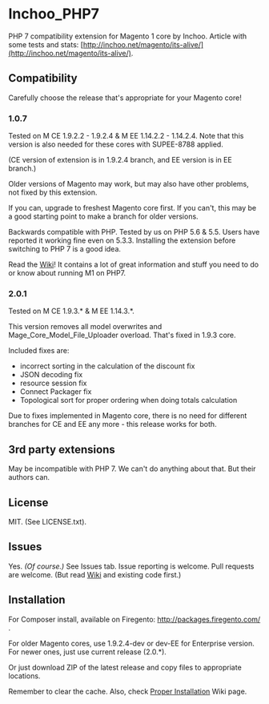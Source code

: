 # Inchoo_PHP7

PHP 7 compatibility extension for Magento 1 core by Inchoo. Article with some tests and stats: [http://inchoo.net/magento/its-alive/](http://inchoo.net/magento/its-alive/).

## Compatibility
Carefully choose the release that's appropriate for your Magento core!

### 1.0.7
Tested on M CE 1.9.2.2 - 1.9.2.4 & M EE 1.14.2.2 - 1.14.2.4. Note that this version is also needed for these cores with SUPEE-8788 applied.

(CE version of extension is in 1.9.2.4 branch, and EE version is in EE branch.)

Older versions of Magento may work, but may also have other problems, not fixed by this extension.

If you can, upgrade to freshest Magento core first. If you can't, this may be a good starting point to make a branch for older versions.

Backwards compatible with PHP. Tested by us on PHP 5.6 & 5.5. Users have reported it working fine even on 5.3.3. Installing the extension before switching to PHP 7 is a good idea.

Read the [Wiki](https://github.com/Inchoo/Inchoo_PHP7/wiki)! It contains a lot of great information and stuff you need to do or know about running M1 on PHP7.

### 2.0.1
Tested on M CE 1.9.3.* & M EE 1.14.3.*.

This version removes all model overwrites and Mage_Core_Model_File_Uploader overload. That's fixed in 1.9.3 core.

Included fixes are:
- incorrect sorting in the calculation of the discount fix
- JSON decoding fix
- resource session fix
- Connect Packager fix
- Topological sort for proper ordering when doing totals calculation

Due to fixes implemented in Magento core, there is no need for different branches for CE and EE any more - this release works for both. 

## 3rd party extensions
May be incompatible with PHP 7. We can't do anything about that. But their authors can.

## License
MIT. (See LICENSE.txt).

## Issues
Yes. _(Of course.)_ See Issues tab. Issue reporting is welcome. Pull requests are welcome. (But read [Wiki](https://github.com/Inchoo/Inchoo_PHP7/wiki) and existing code first.)

## Installation
For Composer install, available on Firegento: http://packages.firegento.com/ . 

For older Magento cores, use 1.9.2.4-dev or dev-EE for Enterprise version. For newer ones, just use current release (2.0.*).

Or just download ZIP of the latest release and copy files to appropriate locations.

Remember to clear the cache. Also, check [Proper Installation](https://github.com/Inchoo/Inchoo_PHP7/wiki/ProperInstallation) Wiki page.
